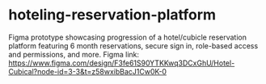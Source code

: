 # hoteling-reservation-platform
Figma prototype showcasing progression of a hotel/cubicle reservation platform featuring 6 month reservations, secure sign in, role-based access and permissions, and more.
Figma link: https://www.figma.com/design/F3fe61S90YTKKwq3DCxGhU/Hotel-Cubical?node-id=3-3&t=z58wxibBacJ1Cw0K-0
